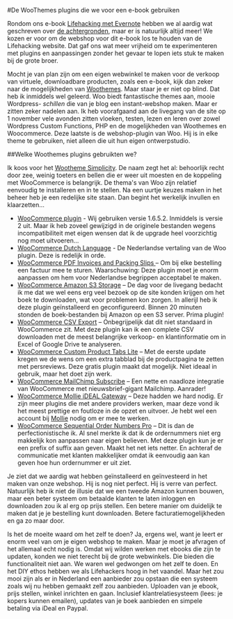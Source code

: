 #De WooThemes plugins die we voor een e-book gebruiken

Rondom ons e-book [Lifehacking met Evernote](http://ebooks.lifehacking.nl/) hebben we al aardig wat geschreven over [de achtergronden](http://incredibleadventure.nl/2013/02/het-eerste-avontuur-met-self-publishing-is-bijna-ten-einde/), maar er is natuurlijk altijd meer! We kozen er voor om de webshop voor dit e-book los te houden van de Lifehacking website. Dat gaf ons wat meer vrijheid om te experimenteren met plugins en aanpassingen zonder het gevaar te lopen iets stuk te maken bij de grote broer. 

Mocht je van plan zijn om een eigen webwinkel te maken voor de verkoop van virtuele, downloadbare producten, zoals een e-book, kijk dan zeker naar de mogelijkheden van [Woothemes](http://www.woothemes.com/). Maar staar je er niet op blind. Dat heb ik inmiddels wel geleerd. Woo biedt fantastische themes aan, mooie Wordpress- *schillen* die van je blog een instant-webshop maken. Maar er zitten zeker nadelen aan. Ik heb voorafgaand aan de livegang van de site op 1 november vele avonden zitten vloeken, testen, lezen en leren over zowel Wordpress Custom Functions, PHP en de mogelijkheden van Woothemes en Woocommerce. Deze laatste is de webshop-plugin van Woo. Hij is in elke theme te gebruiken, niet alleen die uit hun eigen ontwerpstudio. 


##Welke Woothemes plugins gebruikten we?

Ik koos voor het [Wootheme Simplicity](http://www.woothemes.com/products/simplicity/). De naam zegt het al: behoorlijk recht door zee, weinig toeters en bellen die er weer uit moesten en de koppeling met WooCommerce is belangrijk.
De thema's van Woo zijn relatief eenvoudig te installeren en in te stellen. Na een uurtje keuzes maken in het beheer heb je een redelijke site staan. Dan begint het werkelijk invullen en klaarzetten…

* [WooCommerce plugin](http://www.woothemes.com/woocommerce/) - Wij gebruiken versie 1.6.5.2. Inmiddels is versie 2 uit. Maar ik heb zoveel gewijzigd in de originele bestanden wegens incompatibiliteit met eigen wensen dat ik de upgrade heel voorzichtig nog moet uitvoeren...
* [WooCommerce Dutch Language](http://pronamic.eu/wp-plugins/woocommerce-nl/) - De Nederlandse vertaling van de Woo plugin. Deze is redelijk in orde. 
* [WooCommerce PDF Invoices and Packing Slips ](http://61extensions.com/shop/woocommerce-pdf-invoices-packing-slips/) – Om bij elke bestelling een factuur mee te sturen. Waarschuwing: Deze plugin moet je enorm aanpassen om hem voor Nederlandse begrippen acceptabel te maken. 
* [WooCommerce Amazon S3 Storage](http://www.woothemes.com/products/amazon-s3-storage/) – De dag voor de livegang bedacht ik me dat we wel eens erg veel bezoek op de site konden krijgen om het boek te downloaden, wat voor problemen kon zorgen. In allerijl heb ik deze plugin geïnstalleerd en  geconfigureerd. Binnen 20 minuten stonden de boek-bestanden bij Amazon op een S3 server. Prima plugin!
* [WooCommerce CSV Export](http://www.woothemes.com/products/ordercustomer-csv-export/) – Onbegrijpelijk dat dit niet standaard in WooCommerce zit. Met deze plugin kan ik een complete CSV downloaden met de meest belangrijke verkoop- en klantinformatie om in Excel of Google Drive te analyseren.
* [WooCommerce Custom Product Tabs Lite](http://wordpress.org/extend/plugins/woocommerce-custom-product-tabs-lite/) – Met de eerste update kregen we de wens om een extra tabblad bij de productpagina te zetten met persreviews. Deze gratis plugin maakt dat mogelijk. Niet ideaal in gebruik, maar het doet zijn werk.
* [WooCommerce MailChimp Subscribe](http://codecanyon.net/item/woocommerce-mailchimp-subscribe-wordpress-plugin/1329734) – Een nette en naadloze integratie van WooCommerce met nieuwsbrief-gigant Mailchimp. Aanrader!
* [WooCommerce Mollie iDEAL Gateway](http://www.woothemes.com/products/ideal-mollie/) – Deze hadden we hard nodig. Er zijn meer plugins die met andere providers werken, maar deze vond ik het meest prettige en foutloze in de opzet en uitvoer. Je hebt wel een account bij [Mollie](http://www.mollie.nl/) nodig om er mee te werken.
* [WooCommerce Sequential Order Numbers Pro](http://www.woothemes.com/products/sequential-order-numbers-pro/) – Dit is dan de perfectionistische ik. Al snel merkte ik dat ik de ordernummers niet erg makkelijk kon aanpassen naar eigen believen. Met deze plugin kun je er een prefix of suffix aan geven. Maakt het net iets netter. En achteraf de communicatie met klanten makkelijker omdat ik eenvoudig aan kan geven hoe hun ordernummer er uit ziet. 

Je ziet dat we aardig wat hebben geïnstalleerd en geïnvesteerd in het maken van onze webshop. Hij is nog niet perfect. Hij is verre van perfect. Natuurlijk heb ik niet de illusie dat we een tweede Amazon kunnen bouwen, maar een beter systeem om betaalde klanten te laten inloggen en downloaden zou ik al erg op prijs stellen. Een betere manier om duidelijk te maken dat je je bestelling kunt downloaden. Betere facturatiemogelijkheden en ga zo maar door. 

Is het de moeite waard om het zelf te doen? Ja, ergens wel, want je leert er enorm veel van om je eigen webshop te maken. Maar je moet je afvragen of het allemaal echt nodig is. Omdat wij wilden werken met ebooks die zijn te updaten, konden we niet terecht bij de grote webwinkels. Die bieden die functionaliteit niet aan. We waren wel gedwongen om het zelf te doen. En het DIY ethos hebben we als Lifehackers hoog in het vaandel. Maar het zou mooi zijn als er in Nederland een aanbieder zou opstaan die een systeem zoals wij nu hebben gemaakt zelf zou aanbieden. Uploaden van je ebook, prijs stellen, winkel inrichten en gaan. Inclusief klantrelatiesysteem (lees: je kopers kunnen emailen), updates van je boek aanbieden en simpele betaling via iDeal en Paypal. 